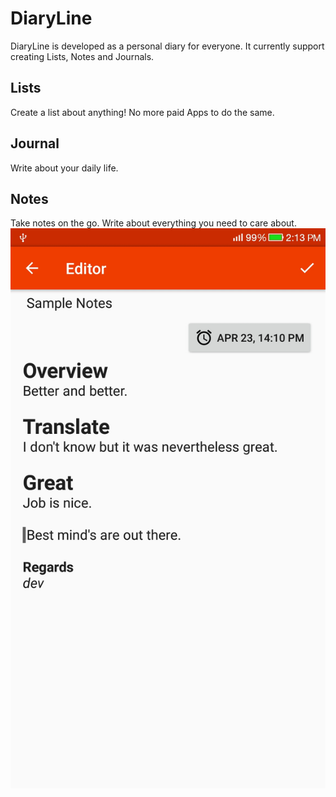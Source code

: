 # DiaryLine
DiaryLine is developed as a personal diary for everyone. It currently support creating Lists, Notes and Journals.

## Lists
Create a list about anything! No more paid Apps to do the same.

## Journal
Write about your daily life. 

## Notes
Take notes on the go. Write about everything you need to care about. 
![Sreenshot](https://raw.githubusercontent.com/cijo7/DiaryLine/master/screenshot.jpg)
